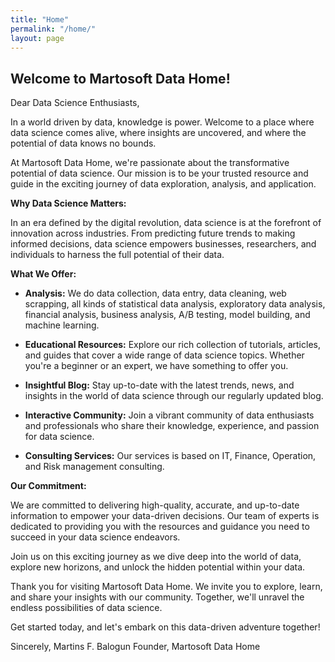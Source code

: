 ```yaml
---
title: "Home"
permalink: "/home/"
layout: page
---
```


## Welcome to Martosoft Data Home!

Dear Data Science Enthusiasts,

In a world driven by data, knowledge is power. Welcome to a place where data science comes alive, where insights are uncovered, and where the potential of data knows no bounds.

At Martosoft Data Home, we're passionate about the transformative potential of data science. Our mission is to be your trusted resource and guide in the exciting journey of data exploration, analysis, and application.

**Why Data Science Matters:**

In an era defined by the digital revolution, data science is at the forefront of innovation across industries. From predicting future trends to making informed decisions, data science empowers businesses, researchers, and individuals to harness the full potential of their data.

**What We Offer:**

- **Analysis:** We do data collection, data entry, data cleaning, web scrapping, all kinds of statistical data analysis, exploratory data analysis, financial analysis, business analysis, A/B testing, model building, and machine learning.

- **Educational Resources:** Explore our rich collection of tutorials, articles, and guides that cover a wide range of data science topics. Whether you're a beginner or an expert, we have something to offer you.

- **Insightful Blog:** Stay up-to-date with the latest trends, news, and insights in the world of data science through our regularly updated blog.

- **Interactive Community:** Join a vibrant community of data enthusiasts and professionals who share their knowledge, experience, and passion for data science.

- **Consulting Services:** Our services is based on IT, Finance, Operation, and Risk management consulting.

**Our Commitment:**

We are committed to delivering high-quality, accurate, and up-to-date information to empower your data-driven decisions. Our team of experts is dedicated to providing you with the resources and guidance you need to succeed in your data science endeavors.

Join us on this exciting journey as we dive deep into the world of data, explore new horizons, and unlock the hidden potential within your data.

Thank you for visiting Martosoft Data Home. We invite you to explore, learn, and share your insights with our community. Together, we'll unravel the endless possibilities of data science.

Get started today, and let's embark on this data-driven adventure together!

Sincerely,
Martins F. Balogun
Founder, Martosoft Data Home


